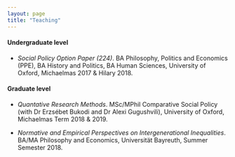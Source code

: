 ```yaml
---
layout: page
title: "Teaching"
---
```


#### Undergraduate level

- *Social Policy Option Paper (224)*. BA Philosophy, Politics and Economics (PPE), BA History and Politics, BA Human Sciences, University of Oxford, Michaelmas 2017 & Hilary 2018.



#### Graduate level

- *Quantative Research Methods*. MSc/MPhil Comparative Social Policy (with Dr
Erzsébet Bukodi and Dr Alexi Gugushvili), University of Oxford, Michaelmas Term 2018 & 2019.

- *Normative and Empirical Perspectives on Intergenerational Inequalities*. BA/MA Philosophy and Economics, Universität Bayreuth, Summer Semester 2018.
